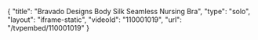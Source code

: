 {
    "title": "Bravado Designs Body Silk Seamless Nursing Bra",
    "type": "solo",
    "layout": "iframe-static",
    "videoId": "110001019",
    "url": "\/tvpembed\/110001019"
}